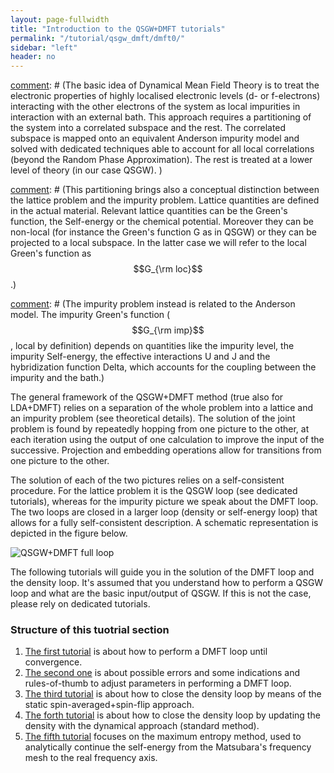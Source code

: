 ```yaml
---
layout: page-fullwidth
title: "Introduction to the QSGW+DMFT tutorials"
permalink: "/tutorial/qsgw_dmft/dmft0/"
sidebar: "left"
header: no
---
```


[comment]: # (### General introduction to the QSGW+DMFT idea )
[comment]: # (The basic idea of Dynamical Mean Field Theory is to treat the electronic properties of highly localised electronic levels (d- or f-electrons) interacting with the other electrons of the system as local impurities in interaction with an external bath. This approach requires a partitioning of the system into a correlated subspace and the rest. The correlated subspace is mapped onto an equivalent Anderson impurity model and solved with dedicated techniques able to account for all local correlations (beyond the Random Phase Approximation). The rest is treated at a lower level of theory (in our case QSGW).  )

[comment]: # (This partitioning brings also a conceptual distinction between the lattice problem and the impurity problem. Lattice quantities are defined in the actual material. Relevant lattice quantities can be the Green's function, the Self-energy or the chemical potential. Moreover they can be non-local (for instance the Green's function G as in QSGW) or they can be projected to a local subspace. In the latter case we will refer to the local Green's function as $$G_{\rm loc}$$.)

[comment]: # (The impurity problem instead is related to the Anderson model. The impurity Green's function ($$G_{\rm imp}$$, local by definition) depends on quantities like the impurity level, the impurity Self-energy, the effective interactions U and J and the hybridization function Delta, which accounts for the coupling between the impurity and the bath.)

[comment]: # (These two in principle unrelated pictures are actually linked by the hybridization function that in the present framework is constructed from the QSGW electronic structure. The full picture is self-consistent whenever the local part of the lattice Green's function equals the impurity Green's function. Namely, the self-consistent relation reads $$G_{\rm loc}=G_{\rm imp}$$)

[comment]: # ( ### General introduction to the QSGW+DMFT algorithm )
The general framework of the QSGW+DMFT method (true also for LDA+DMFT) relies on a separation of the whole problem into a lattice and an impurity problem (see theoretical details). The solution of the joint problem is found by repeatedly hopping from one picture to the other, at each iteration using the output of one calculation to improve the input of the successive. Projection and embedding operations allow for transitions from one picture to the other.

The solution of each of the two pictures relies on a self-consistent procedure. For the lattice problem it is the QSGW loop (see dedicated tutorials), whereas for the impurity picture we speak about the DMFT loop. The two loops are closed in a larger loop (density or self-energy loop) that allows for a fully self-consistent description. A schematic representation is depicted in the figure below.

![QSGW+DMFT full loop](https://lordcephei.github.io/assets/img/qsgwdmft-loop.png)

The following tutorials will guide you in the solution of the DMFT loop and the density loop. 
It's assumed that you understand how to perform a QSGW loop and what are the basic input/output of QSGW. If this is not the case, please rely on dedicated tutorials.

### Structure of this tuotrial section
1. [The first tutorial](https://lordcephei.github.io/tutorial/qsgw_dmft/dmft1) is about how to perform a DMFT loop until convergence.
2. [The second one](https://lordcephei.github.io/tutorial/qsgw_dmft/dmft2) is about possible errors and some indications and rules-of-thumb to adjust parameters in performing a DMFT loop.
3. [The third tutorial](https://lordcephei.github.io/tutorial/qsgw_dmft/dmft3) is about how to close the density loop by means of the static spin-averaged+spin-flip approach.
4. [The forth tutorial](https://lordcephei.github.io/tutorial/qsgw_dmft/dmft4) is about how to close the density loop by updating the density with the dynamical approach (standard method).
5. [The fifth tutorial](https://lordcephei.github.io/tutorial/qsgw_dmft/maxent1) focuses on the maximum entropy method, used to analytically continue the self-energy from the Matsubara's frequency mesh to the real frequency axis. 
